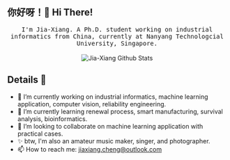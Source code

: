 ## 你好呀！:wave:  Hi There!

<p align="center">
  <samp>
I'm Jia-Xiang. A Ph.D. student working on industrial informatics from China, currently at Nanyang Technologcial University, Singapore.
  </samp>
  <br/>
  <br/>
  <img src="https://github-readme-stats.vercel.app/api?username=jiaxiang-cheng&show_icons=true&theme=gruvbox" alt="Jia-Xiang Github Stats"></img>
</p>

## Details :closed_book:

<!--
**jiaxiang-cheng/jiaxiang-cheng** is a ✨ _special_ ✨ repository because its `README.md` (this file) appears on your GitHub profile.

Here are some ideas to get you started:
-->

- 🔭 I’m currently working on industrial informatics, machine learning application, computer vision, reliability engineering.
- 🌱 I’m currently learning renewal process, smart manufacturing, survival analysis, bioinformatics.
- 👯 I’m looking to collaborate on machine learning application with practical cases.
- ✨ btw, I'm also an amateur music maker, singer, and photographer.
- 📫 How to reach me: jiaxiang.cheng@outlook.com

<!--
- 🤔 I’m looking for help with ...
- 💬 Ask me about ...
- 😄 Pronouns: ...
- ⚡ Fun fact: ...
-->


